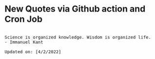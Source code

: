 # New Quotes via Github action and Cron Job

<pre>
<!-- #quote -->
Science is organized knowledge. Wisdom is organized life.
- Immanuel Kant

Updated on: [4/2/2022]
<!-- #quoteEnd -->
</pre>
